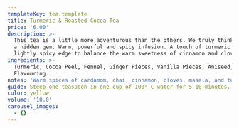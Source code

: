 ```yaml
---
templateKey: tea.template
title: Turmeric & Roasted Cocoa Tea
price: '6.00'
description: >-
  This tea is a little more adventurous than the others. We truly think this is
  a hidden gem. Warm, powerful and spicy infusion. A touch of turmeric adds a
  lightly spicy edge to balance the warm sweetness of cinnamon and cloves.
ingredients: >-
  Turmeric, Cocoa Peel, Fennel, Ginger Pieces, Vanilla Pieces, Aniseed, Natural
  Flavouring.
notes: 'Warm spices of cardamom, chai, cinnamon, cloves, masala, and turmeric.'
guide: Steep one teaspoon in one cup of 100° C water for 5-10 minutes.
color: yellow
volume: '10.0'
carousel_images:
  - {}
---
```


